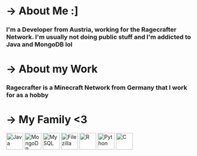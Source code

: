 <body>
  <h1>→ About Me :] </h1>
  <h3>I'm a Developer from Austria, working for the Ragecrafter Network. I'm usually not doing public stuff and I'm addicted to<br>Java and MongoDB lol</h3>
  
  <h1>→ About my Work</h1>
  <h3>Ragecrafter is a Minecraft Network from Germany that I work for as a hobby</h3>
  
  <h1>→ My Family <3</h1>
  <p align="left">
    <img src="https://cdn.jsdelivr.net/gh/devicons/devicon/icons/java/java-original.svg" alt="Java" width="45" height="45"/>
    <img src="https://cdn.jsdelivr.net/gh/devicons/devicon/icons/mongodb/mongodb-original.svg" alt="MongoDB" width="45" height="45"/>
    <img src="https://cdn.jsdelivr.net/gh/devicons/devicon/icons/mysql/mysql-original.svg" alt="MySQL" width="45" height="45"/>
    <img src="https://cdn.jsdelivr.net/gh/devicons/devicon/icons/filezilla/filezilla-plain.svg" alt="Filezilla" width="45" height="45"/>
    <img src="https://cdn.jsdelivr.net/gh/devicons/devicon/icons/r/r-original.svg" alt="R" width="45" height="45"/>
    <img src="https://cdn.jsdelivr.net/gh/devicons/devicon/icons/python/python-original.svg" alt="Python" width="45" height="45"/>
    <img src="https://cdn.jsdelivr.net/gh/devicons/devicon/icons/c/c-original.svg" alt="C" width="45" height="45"/>
    </p>
</body>

